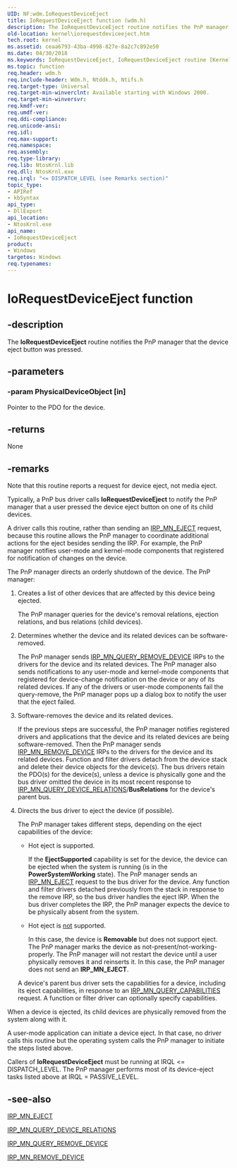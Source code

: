 ```yaml
---
UID: NF:wdm.IoRequestDeviceEject
title: IoRequestDeviceEject function (wdm.h)
description: The IoRequestDeviceEject routine notifies the PnP manager that the device eject button was pressed.
old-location: kernel\iorequestdeviceeject.htm
tech.root: kernel
ms.assetid: ceaa6793-43ba-4998-827e-8a2c7c892e50
ms.date: 04/30/2018
ms.keywords: IoRequestDeviceEject, IoRequestDeviceEject routine [Kernel-Mode Driver Architecture], k104_59a74c47-2538-400a-a9b5-a27a5fc495dd.xml, kernel.iorequestdeviceeject, wdm/IoRequestDeviceEject
ms.topic: function
req.header: wdm.h
req.include-header: Wdm.h, Ntddk.h, Ntifs.h
req.target-type: Universal
req.target-min-winverclnt: Available starting with Windows 2000.
req.target-min-winversvr: 
req.kmdf-ver: 
req.umdf-ver: 
req.ddi-compliance: 
req.unicode-ansi: 
req.idl: 
req.max-support: 
req.namespace: 
req.assembly: 
req.type-library: 
req.lib: NtosKrnl.lib
req.dll: NtosKrnl.exe
req.irql: "<= DISPATCH_LEVEL (see Remarks section)"
topic_type:
- APIRef
- kbSyntax
api_type:
- DllExport
api_location:
- NtosKrnl.exe
api_name:
- IoRequestDeviceEject
product:
- Windows
targetos: Windows
req.typenames: 
---
```


# IoRequestDeviceEject function


## -description


The <b>IoRequestDeviceEject</b> routine notifies the PnP manager that the device eject button was pressed. 


## -parameters




### -param PhysicalDeviceObject [in]

Pointer to the PDO for the device. 


## -returns



None




## -remarks



Note that this routine reports a request for device eject, not media eject.

Typically, a PnP bus driver calls <b>IoRequestDeviceEject</b> to notify the PnP manager that a user pressed the device eject button on one of its child devices. 

A driver calls this routine, rather than sending an <a href="https://msdn.microsoft.com/library/windows/hardware/ff550853">IRP_MN_EJECT</a> request, because this routine allows the PnP manager to coordinate additional actions for the eject besides sending the IRP. For example, the PnP manager notifies user-mode and kernel-mode components that registered for notification of changes on the device. 

The PnP manager directs an orderly shutdown of the device. The PnP manager:

<ol>
<li>
Creates a list of other devices that are affected by this device being ejected.

The PnP manager queries for the device's removal relations, ejection relations, and bus relations (child devices). 

</li>
<li>
Determines whether the device and its related devices can be software-removed.

The PnP manager sends <a href="https://msdn.microsoft.com/library/windows/hardware/ff551705">IRP_MN_QUERY_REMOVE_DEVICE</a> IRPs to the drivers for the device and its related devices. The PnP manager also sends notifications to any user-mode and kernel-mode components that registered for device-change notification on the device or any of its related devices. If any of the drivers or user-mode components fail the query-remove, the PnP manager pops up a dialog box to notify the user that the eject failed.

</li>
<li>
Software-removes the device and its related devices.

If the previous steps are successful, the PnP manager notifies registered drivers and applications that the device and its related devices are being software-removed. Then the PnP manager sends <a href="https://msdn.microsoft.com/library/windows/hardware/ff551738">IRP_MN_REMOVE_DEVICE</a> IRPs to the drivers for the device and its related devices. Function and filter drivers detach from the device stack and delete their device objects for the device(s). The bus drivers retain the PDO(s) for the device(s), unless a device is physically gone and the bus driver omitted the device in its most recent response to <a href="https://msdn.microsoft.com/library/windows/hardware/ff551670">IRP_MN_QUERY_DEVICE_RELATIONS</a>/<b>BusRelations</b> for the device's parent bus.

</li>
<li>
Directs the bus driver to eject the device (if possible).

The PnP manager takes different steps, depending on the eject capabilities of the device:

<ul>
<li>
Hot eject is supported.

If the <b>EjectSupported</b> capability is set for the device, the device can be ejected when the system is running (is in the <b>PowerSystemWorking</b> state). The PnP manager sends an <a href="https://msdn.microsoft.com/library/windows/hardware/ff550853">IRP_MN_EJECT</a> request to the bus driver for the device. Any function and filter drivers detached previously from the stack in response to the remove IRP, so the bus driver handles the eject IRP. When the bus driver completes the IRP, the PnP manager expects the device to be physically absent from the system.

</li>
<li>
Hot eject is <u>not</u> supported.

In this case, the device is <b>Removable</b> but does not support eject. The PnP manager marks the device as not-present/not-working-properly. The PnP manager will not restart the device until a user physically removes it and reinserts it. In this case, the PnP manager does not send an <b>IRP_MN_EJECT</b>.

</li>
</ul>
A device's parent bus driver sets the capabilities for a device, including its eject capabilities, in response to an <a href="https://msdn.microsoft.com/library/windows/hardware/ff551664">IRP_MN_QUERY_CAPABILITIES</a> request. A function or filter driver can optionally specify capabilities.

</li>
</ol>
When a device is ejected, its child devices are physically removed from the system along with it.

A user-mode application can initiate a device eject. In that case, no driver calls this routine but the operating system calls the PnP manager to initiate the steps listed above.

Callers of <b>IoRequestDeviceEject</b> must be running at IRQL <= DISPATCH_LEVEL. The PnP manager performs most of its device-eject tasks listed above at IRQL = PASSIVE_LEVEL. 




## -see-also




<a href="https://msdn.microsoft.com/library/windows/hardware/ff550853">IRP_MN_EJECT</a>



<a href="https://msdn.microsoft.com/library/windows/hardware/ff551670">IRP_MN_QUERY_DEVICE_RELATIONS</a>



<a href="https://msdn.microsoft.com/library/windows/hardware/ff551705">IRP_MN_QUERY_REMOVE_DEVICE</a>



<a href="https://msdn.microsoft.com/library/windows/hardware/ff551738">IRP_MN_REMOVE_DEVICE</a>
 

 

